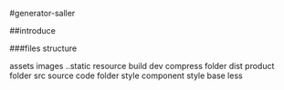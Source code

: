#generator-saller

##introduce

###files structure

assets  images ..static resource
build   dev  compress folder
dist    product folder
src     source code folder
style   component style base less
